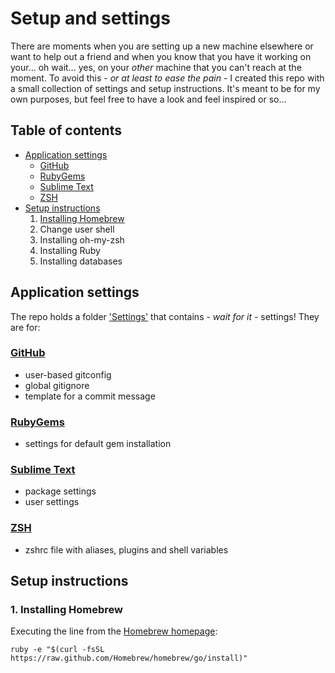 # Setup and settings

There are moments when you are setting up a new machine elsewhere or want to help out a friend and when you know that you have it working on your… oh wait… yes, on your _other_ machine that you can't reach at the moment. To avoid this - _or at least to ease the pain_ - I created this repo with a small collection of settings and setup instructions. It's meant to be for my own purposes, but feel free to have a look and feel inspired or so…

## Table of contents

- [Application settings](#application-settings)
    - [GitHub](#github)
    - [RubyGems](#rubygems)
    - [Sublime Text](#sublime-text)
    - [ZSH](#zsh)
- [Setup instructions](#setup-instructions)
    1. [Installing Homebrew](#1-installing-homebrew)
    2. Change user shell
    3. Installing oh-my-zsh
    4. Installing Ruby
    5. Installing databases

## Application settings

The repo holds a folder ['Settings'](Settings) that contains - _wait for it_ - settings! They are for:

### [GitHub](Settings/GitHub/)

- user-based gitconfig
- global gitignore
- template for a commit message

### [RubyGems](Settings/Ruby/)

- settings for default gem installation

### [Sublime Text](Settings/Sublime%20Text/)

- package settings
- user settings

### [ZSH](Settings/ZSH/)

- zshrc file with aliases, plugins and shell variables

## Setup instructions

### 1. Installing Homebrew

Executing the line from the [Homebrew homepage](http://brew.sh):

    ruby -e "$(curl -fsSL https://raw.github.com/Homebrew/homebrew/go/install)"
